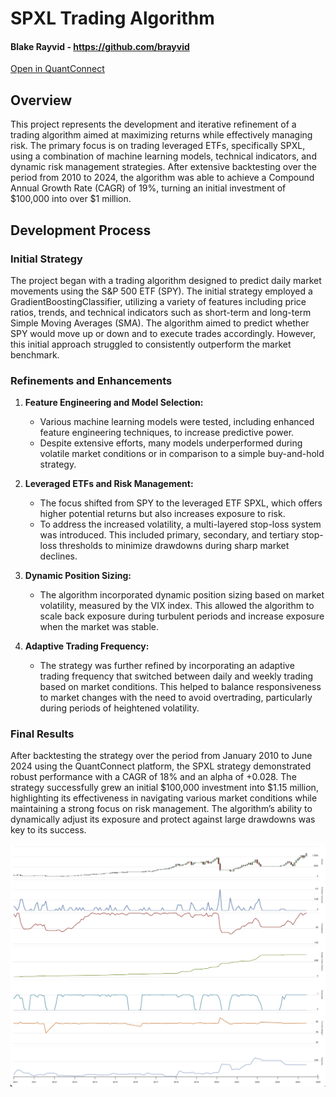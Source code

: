 # SPXL Trading Algorithm
<h4>Blake Rayvid - <a href=https://github.com/brayvid>https://github.com/brayvid</a></h4>
<a href="https://www.quantconnect.com/terminal/processCache?request=embedded_backtest_7ed6443eaa33bc5645d3673d069a54bc.html" rel="Open in QuantConnect">Open in QuantConnect</a>

## Overview

This project represents the development and iterative refinement of a trading algorithm aimed at maximizing returns while effectively managing risk. The primary focus is on trading leveraged ETFs, specifically SPXL, using a combination of machine learning models, technical indicators, and dynamic risk management strategies. After extensive backtesting over the period from 2010 to 2024, the algorithm was able to achieve a Compound Annual Growth Rate (CAGR) of 19%, turning an initial investment of $100,000 into over $1 million.

## Development Process

### Initial Strategy

The project began with a trading algorithm designed to predict daily market movements using the S&P 500 ETF (SPY). The initial strategy employed a GradientBoostingClassifier, utilizing a variety of features including price ratios, trends, and technical indicators such as short-term and long-term Simple Moving Averages (SMA). The algorithm aimed to predict whether SPY would move up or down and to execute trades accordingly. However, this initial approach struggled to consistently outperform the market benchmark.

### Refinements and Enhancements

1. **Feature Engineering and Model Selection:**
   - Various machine learning models were tested, including enhanced feature engineering techniques, to increase predictive power.
   - Despite extensive efforts, many models underperformed during volatile market conditions or in comparison to a simple buy-and-hold strategy.

2. **Leveraged ETFs and Risk Management:**
   - The focus shifted from SPY to the leveraged ETF SPXL, which offers higher potential returns but also increases exposure to risk.
   - To address the increased volatility, a multi-layered stop-loss system was introduced. This included primary, secondary, and tertiary stop-loss thresholds to minimize drawdowns during sharp market declines.

3. **Dynamic Position Sizing:**
   - The algorithm incorporated dynamic position sizing based on market volatility, measured by the VIX index. This allowed the algorithm to scale back exposure during turbulent periods and increase exposure when the market was stable.

4. **Adaptive Trading Frequency:**
   - The strategy was further refined by incorporating an adaptive trading frequency that switched between daily and weekly trading based on market conditions. This helped to balance responsiveness to market changes with the need to avoid overtrading, particularly during periods of heightened volatility.

### Final Results

After backtesting the strategy over the period from January 2010 to June 2024 using the QuantConnect platform, the SPXL strategy demonstrated robust performance with a CAGR of 18% and an alpha of +0.028. The strategy successfully grew an initial $100,000 investment into $1.15 million, highlighting its effectiveness in navigating various market conditions while maintaining a strong focus on risk management. The algorithm’s ability to dynamically adjust its exposure and protect against large drawdowns was key to its success.

<img src='spxl_backtest.png'>